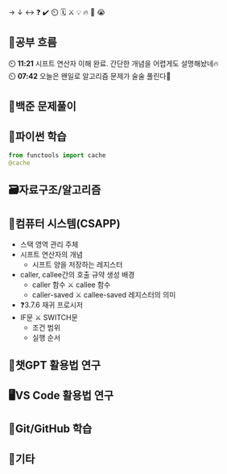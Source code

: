 → ↓ ↔ ❓ ✔️ ⏲️ 🗓️ ⚔️ 💡 🔥 🎵 😭

## 🧠공부 흐름
⏲️ **11:21** 시프트 연산자 이해 완료. 간단한 개념을 어렵게도 설명해놨네🔥  
⏲️ **07:42** 오늘은 왠일로 알고리즘 문제가 술술 풀린다🎵  

## 🔢백준 문제풀이


## 🐍파이썬 학습
```python
from functools import cache 
@cache
```

## 🗃️자료구조/알고리즘


## 📓컴퓨터 시스템(CSAPP)
- 스택 영역 관리 주체
- 시프트 연산자의 개념
    - 시프트 양을 저장하는 레지스터
- caller, callee간의 호출 규약 생성 배경
    - caller 함수 ⚔️ callee 함수
    - caller-saved ⚔️ callee-saved 레지스터의 의미
- ❓3.7.6 재귀 프로시저
- IF문 ⚔️ SWITCH문
    - 조건 범위
    - 실행 순서

## 💬챗GPT 활용법 연구


## 🖥️VS Code 활용법 연구


## 💾Git/GitHub 학습


## 📌기타

